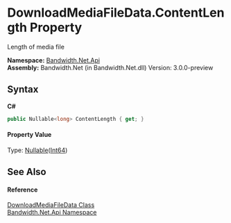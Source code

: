 ﻿# DownloadMediaFileData.ContentLength Property 
 

Length of media file

**Namespace:**&nbsp;<a href ="N_Bandwidth_Net_Api.md">Bandwidth.Net.Api</a><br />**Assembly:**&nbsp;Bandwidth.Net (in Bandwidth.Net.dll) Version: 3.0.0-preview

## Syntax

**C#**<br />
``` C#
public Nullable<long> ContentLength { get; }
```


#### Property Value
Type: <a href="http://msdn2.microsoft.com/en-us/library/b3h38hb0" target="_blank">Nullable</a>(<a href="http://msdn2.microsoft.com/en-us/library/6yy583ek" target="_blank">Int64</a>)

## See Also


#### Reference
<a href ="T_Bandwidth_Net_Api_DownloadMediaFileData.md">DownloadMediaFileData Class</a><br /><a href ="N_Bandwidth_Net_Api.md">Bandwidth.Net.Api Namespace</a><br />